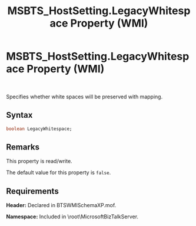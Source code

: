 ﻿---
title: MSBTS_HostSetting.LegacyWhitespace Property (WMI)
TOCTitle: MSBTS_HostSetting.LegacyWhitespace Property (WMI)
ms:assetid: d579248c-7abe-4217-9edd-c9c8f01f69c5
ms:mtpsurl: https://msdn.microsoft.com/library/Gg678641(v=BTS.80)
ms:contentKeyID: 51531513
ms.date: 08/30/2017
mtps_version: v=BTS.80
dev_langs:
- vb
---

# MSBTS\_HostSetting.LegacyWhitespace Property (WMI)

 

Specifies whether white spaces will be preserved with mapping.

## Syntax

``` vb
boolean LegacyWhitespace;  
```

## Remarks

This property is read/write.

The default value for this property is `false`.

## Requirements

**Header:** Declared in BTSWMISchemaXP.mof.

**Namespace:** Included in \\root\\MicrosoftBizTalkServer.

